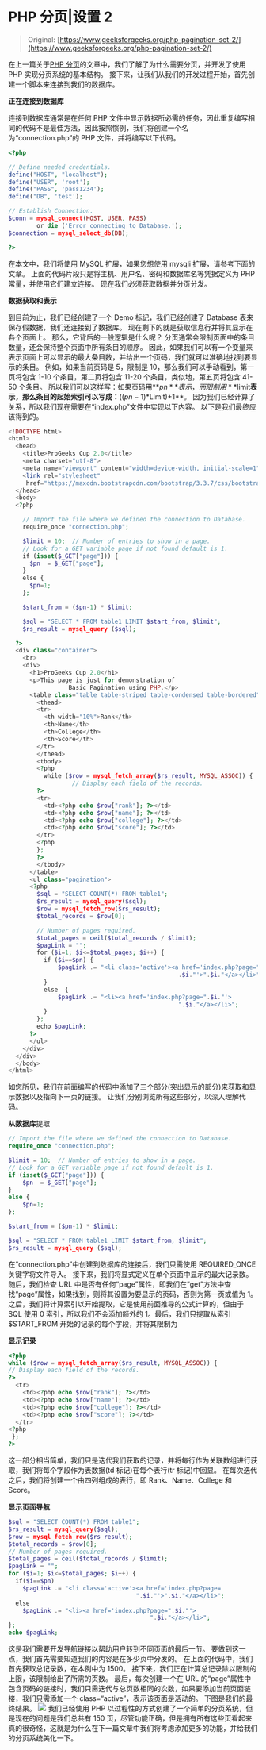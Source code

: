 # PHP 分页|设置 2

> Original: [https://www.geeksforgeeks.org/php-pagination-set-2/](https://www.geeksforgeeks.org/php-pagination-set-2/)

在上一篇关于[PHP 分页](https://www.geeksforgeeks.org/php-pagination-set-1/)的文章中，我们了解了为什么需要分页，并开发了使用 PHP 实现分页系统的基本结构。 接下来，让我们从我们的开发过程开始，首先创建一个脚本来连接到我们的数据库。

**正在连接到数据库**

连接到数据库通常是在任何 PHP 文件中显示数据所必需的任务，因此重复编写相同的代码不是最佳方法，因此按照惯例，我们将创建一个名为“connection.php”的 PHP 文件，并将编写以下代码。

```php
<?php

// Define needed credentials.
define("HOST", "localhost");  
define("USER", 'root');  
define("PASS", 'pass1234');
define("DB", 'test');  

// Establish Connection.
$conn = mysql_connect(HOST, USER, PASS) 
        or die ('Error connecting to Database.');  
$connection = mysql_select_db(DB);  

?>
```

在本文中，我们将使用 MySQL 扩展，如果您想使用 mysqli 扩展，请参考下面的文章。 上面的代码片段只是将主机、用户名、密码和数据库名等凭据定义为 PHP 常量，并使用它们建立连接。 现在我们必须获取数据并分页分发。

**数据获取和表示**

到目前为止，我们已经创建了一个 Demo 标记，我们已经创建了 Database 表来保存假数据，我们还连接到了数据库。 现在剩下的就是获取信息行并将其显示在各个页面上。 那么，它背后的一般逻辑是什么呢？ 分页通常会限制页面中的条目数量，还会保持整个页面中所有条目的顺序。 因此，如果我们可以有一个变量来表示页面上可以显示的最大条目数，并给出一个页码，我们就可以准确地找到要显示的条目。 例如，如果当前页码是 5，限制是 10，那么我们可以手动看到，第一页将包含 1-10 个条目，第二页将包含 11-20 个条目，类似地，第五页将包含 41-50 个条目。
所以我们可以这样写：如果页码用**$pn**表示，而限制用**$limit**表示，那么条目的起始索引可以写成：**(($pn-1)*$Limit)+1**。 因为我们已经计算了关系，所以我们现在需要在“index.php”文件中实现以下内容。 以下是我们最终应该得到的。

```php
<!DOCTYPE html>
<html>
  <head>
    <title>ProGeeks Cup 2.0</title>
    <meta charset="utf-8">
    <meta name="viewport" content="width=device-width, initial-scale=1">
    <link rel="stylesheet" 
     href="https://maxcdn.bootstrapcdn.com/bootstrap/3.3.7/css/bootstrap.min.css">
  </head>
  <body>
  <?php

    // Import the file where we defined the connection to Database.  
    require_once "connection.php";

    $limit = 10;  // Number of entries to show in a page.
    // Look for a GET variable page if not found default is 1.     
    if (isset($_GET["page"])) { 
      $pn  = $_GET["page"]; 
    } 
    else { 
      $pn=1; 
    };  

    $start_from = ($pn-1) * $limit;  

    $sql = "SELECT * FROM table1 LIMIT $start_from, $limit";  
    $rs_result = mysql_query ($sql); 

  ?>
  <div class="container">
    <br>
    <div>
      <h1>ProGeeks Cup 2.0</h1>
      <p>This page is just for demonstration of 
                 Basic Pagination using PHP.</p>
      <table class="table table-striped table-condensed table-bordered">
        <thead>
        <tr>
          <th width="10%">Rank</th>
          <th>Name</th>
          <th>College</th>
          <th>Score</th>
        </tr>
        </thead>
        <tbody>
        <?php  
          while ($row = mysql_fetch_array($rs_result, MYSQL_ASSOC)) { 
                  // Display each field of the records. 
        ?>  
        <tr>  
          <td><?php echo $row["rank"]; ?></td>  
          <td><?php echo $row["name"]; ?></td>
          <td><?php echo $row["college"]; ?></td>
          <td><?php echo $row["score"]; ?></td>                                        
        </tr>  
        <?php  
        };  
        ?>  
        </tbody>
      </table>
      <ul class="pagination">
      <?php  
        $sql = "SELECT COUNT(*) FROM table1";  
        $rs_result = mysql_query($sql);  
        $row = mysql_fetch_row($rs_result);  
        $total_records = $row[0];  

        // Number of pages required.
        $total_pages = ceil($total_records / $limit);  
        $pagLink = "";                        
        for ($i=1; $i<=$total_pages; $i++) {
          if ($i==$pn) {
              $pagLink .= "<li class='active'><a href='index.php?page="
                                                .$i."'>".$i."</a></li>";
          }            
          else  {
              $pagLink .= "<li><a href='index.php?page=".$i."'>
                                                ".$i."</a></li>";  
          }
        };  
        echo $pagLink;  
      ?>
      </ul>
    </div>
  </div>
  </body>
</html>
```

如您所见，我们在前面编写的代码中添加了三个部分(突出显示的部分)来获取和显示数据以及指向下一页的链接。 让我们分别浏览所有这些部分，以深入理解代码。

**从数据库**提取

```php
// Import the file where we defined the connection to Database.  
require_once "connection.php";

$limit = 10;  // Number of entries to show in a page.
// Look for a GET variable page if not found default is 1.  
if (isset($_GET["page"])) { 
    $pn  = $_GET["page"]; 
} 
else { 
    $pn=1; 
};  

$start_from = ($pn-1) * $limit;  

$sql = "SELECT * FROM table1 LIMIT $start_from, $limit";  
$rs_result = mysql_query ($sql); 
```

在“connection.php”中创建到数据库的连接后，我们只需使用 REQUIRED_ONCE 关键字将文件导入。 接下来，我们将显式定义在单个页面中显示的最大记录数。 随后，我们检查 URL 中是否有任何“page”属性，即我们在“get”方法中查找“page”属性，如果找到，则将其设置为要显示的页码，否则为第一页或值为 1。之后，我们将计算索引以开始提取，它是使用前面推导的公式计算的，但由于 SQL 使用 0 索引，所以我们不会添加额外的 1。最后，我们只提取从索引$START_FROM 开始的记录的每个字段，并将其限制为

**显示记录**

```php
<?php
while ($row = mysql_fetch_array($rs_result, MYSQL_ASSOC)) { 
// Display each field of the records. 
?>  
  <tr>  
    <td><?php echo $row["rank"]; ?></td>  
    <td><?php echo $row["name"]; ?></td>
    <td><?php echo $row["college"]; ?></td>
    <td><?php echo $row["score"]; ?></td>                                       
  </tr>  
<?php  
 };  
?>
```

这一部分相当简单，我们只是迭代我们获取的记录，并将每行作为关联数组进行获取，我们将每个字段作为表数据(td 标记)在每个表行(tr 标记)中回显。 在每次迭代之后，我们将创建一个由四列组成的表行，即 Rank、Name、College 和 Score。

**显示页面导航**

```php
$sql = "SELECT COUNT(*) FROM table1";  
$rs_result = mysql_query($sql);  
$row = mysql_fetch_row($rs_result);  
$total_records = $row[0];  
// Number of pages required.
$total_pages = ceil($total_records / $limit);  
$pagLink = "";                      
for ($i=1; $i<=$total_pages; $i++) {
  if($i==$pn) 
    $pagLink .= "<li class='active'><a href='index.php?page=
                                    ".$i."'>".$i."</a></li>";
  else
    $pagLink .= "<li><a href='index.php?page=".$i."'>
                                        ".$i."</a></li>";  
};  
echo $pagLink;
```

这是我们需要开发导航链接以帮助用户转到不同页面的最后一节。 要做到这一点，我们首先需要知道我们的内容是在多少页中分发的。 在上面的代码中，我们首先获取总记录数，在本例中为 1500。 接下来，我们正在计算总记录除以限制的上限，该限制给出了所需的页数。 最后，每次创建一个在 URL 的“page”属性中包含页码的链接时，我们只需迭代与总页数相同的次数，如果要添加当前页面链接，我们只需添加一个 class=“active”，表示该页面是活动的。 下图是我们的最终结果。
[![](img/e4f82c5dc0c2a93c8132bfbd1e0470bb.png)](https://media.geeksforgeeks.org/wp-content/uploads/pagination_simpleFinal.jpg)
我们已经使用 PHP 以过程性的方式创建了一个简单的分页系统，但是现在的问题是我们总共有 150 页，尽管功能正确，但是拥有所有这些页看起来真的很奇怪，这就是为什么在下一篇文章中我们将考虑添加更多的功能，并给我们的分页系统美化一下。